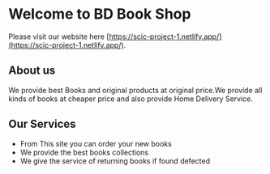 # Welcome to BD Book Shop

Please visit our website here [https://scic-project-1.netlify.app/](https://scic-project-1.netlify.app/).

## About us
We provide best Books and original products at original price.We provide all kinds of books at cheaper price and also provide Home Delivery Service.

## Our Services
* From This site you can order your new books
* We provide the best books collections
* We give the service of returning books if found defected


